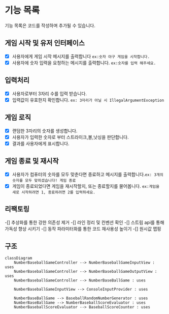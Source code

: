 # 기능 목록

기능 목록은 코드를 작성하며 추가될 수 있습니다.

## 게임 시작 및 유저 인터페이스

-[x] 사용자에게 게임 시작 메시지를 출력합니다 `ex:숫자 야구 게임을 시작합니다.`
-[x] 사용자에 숫자 입력을 요청하는 메시지를 출력합니다. `ex:숫자를 입력 해주세요.`

## 입력처리

-[x] 사용자로부터 3자리 수를 입력 받습니다.
-[x] 입력값이 유효한지 확인합니다. `ex: 3자리가 아닐 시 IllegalArgumentException`

## 게임 로직

-[x] 랜덤한 3자리의 숫자를 생성합니다.
-[x] 사용자가 입력한 숫자로 부터 스트라이크,볼,낫싱을 판단합니다.
-[x] 결과를 사용자에게 표시합니다.

## 게임 종료 및 재시작

-[x] 사용자가 컴퓨터의 숫자를 모두 맞춘다면 종료하고 메시지를 출력합니다.`ex: 3개의 숫자를 모두 맞히셨습니다! 게임 종료`
-[x] 게임이 종료되었다면 게임을 재시작할지, 또는 종료할지를 물어봅니다. `ex:게임을 새로 시작하려면 1, 종료하려면 2를 입력하세요. `

## 리팩토링

-[] 추상화를 통한 강한 의존성 제거
-[] 라인 정리 및 컨벤션 확인
-[] 스트림 api를 통해 가독성 향상 시키기
-[] 동작 파라미터화를 통한 코드 재사용성 높이기
-[] 원시값 맵핑

## 구조
```mermaid
classDiagram
    NumberBaseballGameController --> NumberBaseballGameInputView : uses
    NumberBaseballGameController --> NumberBaseballGameOutputView : uses
    NumberBaseballGameController --> NumberBaseBallGame : uses

    NumberBaseballGameInputView --> ConsoleInputProvider : uses

    NumberBaseBallGame --> BaseballRandomNumberGenerator : uses
    NumberBaseBallGame --> NumberBaseballScoreEvaluator : uses
    NumberBaseballScoreEvaluator --> BaseballScoreCounter : uses
```
